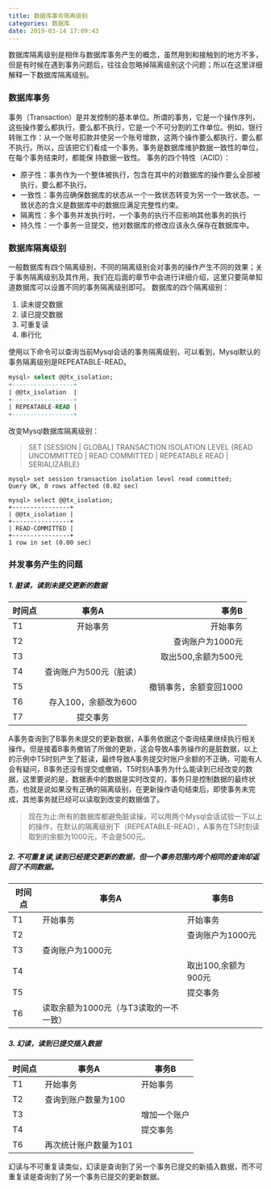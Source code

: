 ```yaml
---
title: 数据库事务隔离级别
categories: 数据库
date: 2019-03-14 17:09:43
---
```


数据库隔离级别是相伴与数据库事务产生的概念，虽然用到和接触到的地方不多，但是有时候在遇到事务问题后，往往会忽略掉隔离级别这个问题；所以在这里详细解释一下数据库隔离级别。

### 数据库事务
事务（Transaction）是并发控制的基本单位。所谓的事务，它是一个操作序列，这些操作要么都执行，要么都不执行，它是一个不可分割的工作单位。例如，银行转账工作：从一个账号扣款并使另一个账号增款，这两个操作要么都执行，要么都不执行。所以，应该把它们看成一个事务。事务是数据库维护数据一致性的单位，在每个事务结束时，都能保 持数据一致性。
事务的四个特性（ACID）：
* 原子性：事务作为一个整体被执行，包含在其中的对数据库的操作要么全部被执行，要么都不执行。
* 一致性：事务应确保数据库的状态从一个一致状态转变为另一个一致状态。一致状态的含义是数据库中的数据应满足完整性约束。
* 隔离性：多个事务并发执行时，一个事务的执行不应影响其他事务的执行
* 持久性：一个事务一旦提交，他对数据库的修改应该永久保存在数据库中。

### 数据库隔离级别
一般数据库有四个隔离级别，不同的隔离级别会对事务的操作产生不同的效果；关于事务隔离级别及其作用，我们在后面的章节中会进行详细介绍，这里只要简单知道数据库可以设置不同的事务隔离级别即可。
数据库的四个隔离级别：
1. 读未提交数据
2. 读已提交数据
3. 可重复读
4. 串行化

使用以下命令可以查询当前Mysql会话的事务隔离级别，可以看到，Mysql默认的事务隔离级别是REPEATABLE-READ。
```SQL
mysql> select @@tx_isolation;
+-----------------+
| @@tx_isolation  |
+-----------------+
| REPEATABLE-READ |
+-----------------+
```
改变Mysql数据库隔离级别：
> SET [SESSION | GLOBAL] TRANSACTION ISOLATION LEVEL {READ UNCOMMITTED | READ COMMITTED | REPEATABLE READ | SERIALIZABLE}

```
mysql> set session transaction isolation level read committed;
Query OK, 0 rows affected (0.02 sec)

mysql> select @@tx_isolation;
+----------------+
| @@tx_isolation |
+----------------+
| READ-COMMITTED |
+----------------+
1 row in set (0.00 sec)
```
### 并发事务产生的问题
##### 1. 脏读，读到未提交更新的数据

|时间点|事务A|事务B|
|:---|:---:|---:|
|T1|开始事务|开始事务|
|T2||查询账户为1000元|
|T3||取出500,余额为500元|
|T4|查询账户为500元（脏读）||
|T5||撤销事务，余额变回1000|
|T6|存入100，余额改为600||
|T7|提交事务||

A事务查询到了B事务未提交的更新数据，A事务依据这个查询结果继续执行相关操作。但是接着B事务撤销了所做的更新，这会导致A事务操作的是脏数据，以上的示例中T5时刻产生了脏读，最终导致A事务提交时账户余额的不正确，可能有人会有疑问，B事务还没有提交或撤销，T5时刻A事务为什么能读到已经改变的数据，这里要说的是，数据表中的数据是实时改变的，事务只是控制数据的最终状态，也就是说如果没有正确的隔离级别，在更新操作语句结束后，即使事务未完成，其他事务就已经可以读取到改变的数据值了。
>现在为止:所有的数据库都避免脏读操，可以用两个Mysql会话试验一下以上的操作，在默认的隔离级别下（REPEATABLE-READ），A事务在T5时刻读取到的余额为1000元，不会是500元。

##### 2. 不可重复读,读到已经提交更新的数据，但一个事务范围内两个相同的查询却返回了不同数据。

|时间点|事务A|事务B|
|---|---|---|
|T1|开始事务|开始事务|
|T2||查询账户为1000元|
|T3|查询账户为1000元||
|T4||取出100,余额为900元|
|T5||提交事务|
|T6|读取余额为1000元（与T3读取的一不一致）||

##### 3. 幻读，读到已提交插入数据

|时间点|事务A|事务B|
|---|---|---|
|T1|开始事务|开始事务|
|T2|查询到账户数量为100||
|T3||增加一个账户|
|T4||提交事务|
|T6|再次统计账户数量为101|||

幻读与不可重复读类似，幻读是查询到了另一个事务已提交的新插入数据，而不可重复读是查询到了另一个事务已提交的更新数据。

